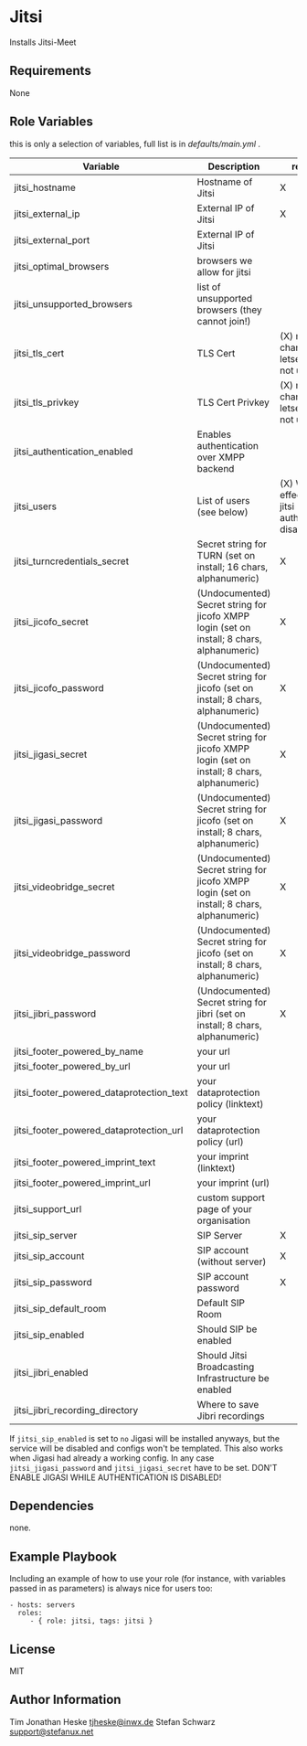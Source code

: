 Jitsi
=========

Installs Jitsi-Meet

Requirements
------------

None

Role Variables
--------------

this is only a selection of variables, full list is in _defaults/main.yml_ .

|Variable|Description|required|default|
|---|---|---|---|
|jitsi_hostname|Hostname of Jitsi|X||
|jitsi_external_ip| External IP of Jitsi|X| |
|jitsi_external_port| External IP of Jitsi| | 443|
|jitsi_optimal_browsers|browsers we allow for jitsi||chrome, chromium, nwjs, electron, safari|
|jitsi_unsupported_browsers| list of unsupported browsers (they cannot join!) ||firefox|
|jitsi_tls_cert|TLS Cert| (X) needs change when letsencrypt ist not used |/etc/letsencrypt/live/{{ jitsi_hostname }}/fullchain.pem|
|jitsi_tls_privkey| TLS Cert Privkey| (X) needs change when letsencrypt ist not used |/etc/letsencrypt/live/{{ jitsi_hostname }}/privkey.pem|
|jitsi_authentication_enabled|Enables authentication over XMPP backend||False (everyone can use your server for meetings!) |
|jitsi_users|List of users (see below)|(X) Without effect when jitsi authentication disabled||
|jitsi_turncredentials_secret|Secret string for TURN (set on install; 16 chars, alphanumeric)|X||
|jitsi_jicofo_secret|(Undocumented) Secret string for jicofo XMPP login (set on install; 8 chars, alphanumeric)|X||
|jitsi_jicofo_password|(Undocumented) Secret string for jicofo (set on install; 8 chars, alphanumeric)|X||
|jitsi_jigasi_secret|(Undocumented) Secret string for jicofo XMPP login (set on install; 8 chars, alphanumeric)|X||
|jitsi_jigasi_password|(Undocumented) Secret string for jicofo (set on install; 8 chars, alphanumeric)|X||
|jitsi_videobridge_secret|(Undocumented) Secret string for jicofo XMPP login (set on install; 8 chars, alphanumeric)|X||
|jitsi_videobridge_password|(Undocumented) Secret string for jicofo (set on install; 8 chars, alphanumeric)|X||
|jitsi_jibri_password|(Undocumented) Secret string for jibri (set on install; 8 chars, alphanumeric)|X||
|jitsi_footer_powered_by_name | your url ||jitsi|
|jitsi_footer_powered_by_url | your url || https://jitsi.org |
|jitsi_footer_powered_dataprotection_text | your dataprotection policy (linktext) |||
|jitsi_footer_powered_dataprotection_url | your dataprotection policy (url) |||
|jitsi_footer_powered_imprint_text | your imprint (linktext) |||
|jitsi_footer_powered_imprint_url | your imprint (url) |||
|jitsi_support_url | custom support page of your organisation || https://community.jitsi.org |
|jitsi_sip_server| SIP Server |X||
|jitsi_sip_account| SIP account (without server) |X||
|jitsi_sip_password| SIP account password |X||
|jitsi_sip_default_room| Default SIP Room ||siptest|
|jitsi_sip_enabled| Should SIP be enabled ||yes|
|jitsi_jibri_enabled| Should Jitsi Broadcasting Infrastructure be enabled | |True (set to False to disable recordings) |
|jitsi_jibri_recording_directory| Where to save Jibri recordings | | /var/recordings|

If ```jitsi_sip_enabled``` is set to ```no``` Jigasi will be installed anyways, but the service will be disabled and configs 
won't be templated. This also works when Jigasi had already a working config. In any case ```jitsi_jigasi_password``` and 
```jitsi_jigasi_secret``` have to be set.
DON'T ENABLE JIGASI WHILE AUTHENTICATION IS DISABLED!

Dependencies
------------

none.


Example Playbook
----------------

Including an example of how to use your role (for instance, with variables passed in as parameters) is always nice for users too:

    - hosts: servers
      roles:
         - { role: jitsi, tags: jitsi }

License
-------

MIT

Author Information
------------------

Tim Jonathan Heske <tjheske@inwx.de>
Stefan Schwarz <support@stefanux.net>
